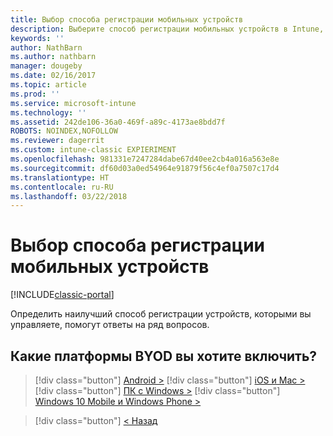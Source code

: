 ```yaml
---
title: Выбор способа регистрации мобильных устройств
description: Выберите способ регистрации мобильных устройств в Intune, ответив на несколько простых вопросов.
keywords: ''
author: NathBarn
ms.author: nathbarn
manager: dougeby
ms.date: 02/16/2017
ms.topic: article
ms.prod: ''
ms.service: microsoft-intune
ms.technology: ''
ms.assetid: 242de106-36a0-469f-a89c-4173ae8bdd7f
ROBOTS: NOINDEX,NOFOLLOW
ms.reviewer: dagerrit
ms.custom: intune-classic EXPIERIMENT
ms.openlocfilehash: 981331e7247284dabe67d40ee2cb4a016a563e8e
ms.sourcegitcommit: df60d03a0ed54964e91879f56c4ef0a7507c17d4
ms.translationtype: HT
ms.contentlocale: ru-RU
ms.lasthandoff: 03/22/2018
---
```

# <a name="choose-how-to-enroll-mobile-devices"></a>Выбор способа регистрации мобильных устройств

[!INCLUDE[classic-portal](../includes/classic-portal.md)]

Определить наилучший способ регистрации устройств, которыми вы управляете, помогут ответы на ряд вопросов.

## <a name="which-byod-platform-do-you-want-to-enable"></a>**Какие платформы BYOD вы хотите включить?**

> [!div  class="button"]
[Android >](/intune-classic/deploy-use/set-up-android-management-with-microsoft-intune)
> [!div class="button"]
[iOS и Mac >](/intune-classic/deploy-use/set-up-ios-and-mac-management-with-microsoft-intune)
> [!div class="button"]
[ПК с Windows >](/intune-classic/deploy-use/set-up-windows-device-management-with-microsoft-intune)
> [!div class="button"]
[Windows 10 Mobile и Windows Phone >](/intune-classic/deploy-use/set-up-windows-phone-management-with-microsoft-intune)


> [!div class="button"]
[< Назад](choose-how-to-enroll-devices1.md)

